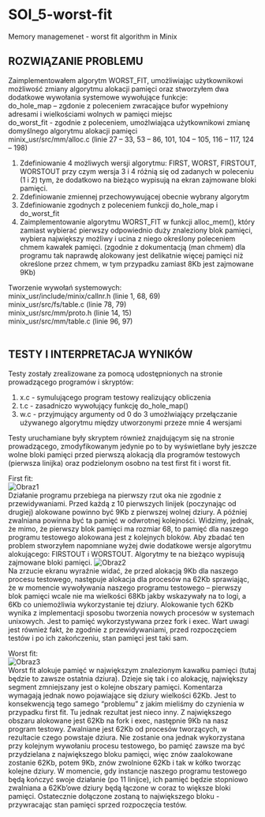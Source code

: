# SOI_5-worst-fit
Memory managemenet - worst fit algorithm in Minix
## ROZWIĄZANIE PROBLEMU
Zaimplementowałem algorytm WORST_FIT, umożliwiając użytkownikowi możliwość zmiany algorytmu alokacji pamięci oraz stworzyłem dwa dodatkowe wywołania systemowe wywołujące funkcje:  
do_hole_map – zgdonie z poleceniem zwracające bufor wypełniony adresami i wielkościami wolnych w pamięci miejsc  
do_worst_fit -  zgodnie z poleceniem, umożlwiająca użytkownikowi zmianę domyślnego algorytmu alokacji pamięci  
minix_usr/src/mm/alloc.c   (linie 27 – 33, 53 – 86, 101, 104 – 105, 116 – 117, 124 – 198)  
1.	 Zdefiniowanie 4 możliwych wersji algorytmu: FIRST, WORST, FIRSTOUT, WORSTOUT przy czym wersja 3 i 4 różnią się od zadanych w poleceniu (1 i 2) tym, że dodatkowo na bieżąco wypisują na ekran zajmowane bloki pamięci.
2.	Zdefiniowanie zmiennej przechowywującej obecnie wybrany algorytm
3.	Zdefiniowanie zgodnych z poleceniem funkcji do_hole_map i do_worst_fit
4.	Zaimplementowanie algorytmu WORST_FIT w funkcji alloc_mem(), który zamiast wybierać pierwszy odpowiednio duży znaleziony blok pamięci, wybiera największy możliwy i ucina z niego określony poleceniem chmem kawałek pamięci.
(zgodnie z dokumentacją (man chmem) dla programu tak naprawdę alokowany jest delikatnie więcej pamięci niż określone przez chmem, w tym przypadku zamiast 8Kb jest zajmowane 9Kb)

Tworzenie wywołań systemowych:  
minix_usr/include/minix/callnr.h (linie 1, 68, 69)  
minix_usr/src/fs/table.c (linie 78, 79)  
minix_usr/src/mm/proto.h (linie 14, 15)  
minix_usr/src/mm/table.c (linie 96, 97)  
 
## TESTY I INTERPRETACJA WYNIKÓW
Testy zostały zrealizowane za pomocą udostępnionych na stronie prowadzącego programów i skryptów:
1.	x.c - symulującego program testowy realizujący obliczenia
2.	t.c - zasadniczo wywołujący funkcję do_hole_map()
3.	w.c - przyjmujący argumenty od 0 do 3 umożlwiający przełączanie używanego algorytmu między utworzonymi przeze mnie 4 wersjami

Testy uruchamiane były skryptem również znajdującym się na stronie prowadzącego, zmodyfikowanym jedynie po to by wyświetlane były jeszcze wolne bloki pamięci przed pierwszą alokacją dla programów testowych (pierwsza linijka) oraz podzielonym osobno na test first fit i worst fit.

First fit:  
![Obraz1](https://user-images.githubusercontent.com/48189079/110821599-84368880-8290-11eb-9e93-2c69c8c01996.png)  
Działanie programu przebiega na pierwszy rzut oka nie zgodnie z przewidywaniami. Przed każdą z 10 pierwszych linijek (poczynając od drugiej) alokowane powinno być 9Kb z pierwszej wolnej dziury. A później zwalniana powinna być ta pamięć w odwrotnej kolejności. Widzimy, jednak, że mimo, że pierwszy blok pamięci ma rozmiar 68, to pamięć dla naszego programu testowego alokowana jest z kolejnych bloków. Aby zbadać ten problem stworzyłem napomniane wyżej dwie dodatkowe wersje algorytmu alokującego: FIRSTOUT i WORSTOUT. Algorytmy te na bieżąco wypisują zajmowane bloki pamięci. 
![Obraz2](https://user-images.githubusercontent.com/48189079/110821650-9284a480-8290-11eb-8e29-7e0cee8c092f.png)  
Na zrzucie ekranu wyraźnie widać, że przed alokacją 9Kb dla naszego procesu testowego, następuje alokacja dla procesów na 62Kb sprawiając, że w momencie wywoływania naszego programu testowego – pierwszy blok pamięci wcale nie ma wielkości 68Kb jakby wskazywały na to logi, a 6Kb co uniemożliwia wykorzystanie tej dziury. Alokowanie tych 62Kb wynika z implementacji sposobu tworzenia nowych procesów w systemach unixowych. Jest to pamięć wykorzystywana przez fork i exec.
Wart uwagi jest również fakt, że zgodnie z przewidywaniami, przed rozpoczęciem testów i po ich zakończeniu, stan pamięci jest taki sam.

Worst fit:  
![Obraz3](https://user-images.githubusercontent.com/48189079/110821748-a92afb80-8290-11eb-9471-e1bdfaa10748.png)  
Worst fit alokuje pamięć w największym znalezionym kawałku pamięci (tutaj będzie to zawsze ostatnia dziura). Dzieje się tak i co alokację, największy segment zmniejszany jest o kolejne obszary pamięci. Komentarza wymagają jednak nowo pojawiające się dziury wielkości 62Kb.
Jest to konsekwencją tego samego “problemu” z jakim mieliśmy do czynienia w przypadku first fit. Tu jednak rezultat jest nieco inny.
Z największego obszaru alokowane jest 62Kb na fork i exec, następnie 9Kb na nasz program testowy. Zwalniane jest 62Kb od procesów tworzących, w rezultacie czego powstaje dziura. Nie zostanie ona jednak wykorzystana przy kolejnym wywołaniu procesu testowego, bo pamięć zawsze ma być przydzielana z największego bloku pamięci, więc znów zaalokowane zostanie 62Kb, potem 9Kb, znów zwolnione 62Kb i tak w kółko tworząc kolejne dziury. W momencie, gdy instancje naszego programu testowego będą kończyć swoje działanie (po 11 linijce), ich pamięć będzie stopniowo zwalniana a 62Kb’owe dziury będą łączone w coraz to większe bloki pamięci. Ostatecznie dołączone zostaną to największego bloku - przywracając stan pamięci sprzed rozpoczęcia testów.


